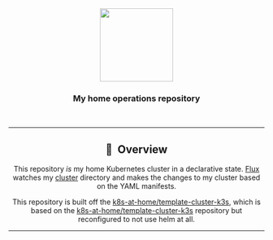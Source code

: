<div align="center">

<img src="https://camo.githubusercontent.com/5b298bf6b0596795602bd771c5bddbb963e83e0f/68747470733a2f2f692e696d6775722e636f6d2f7031527a586a512e706e67" align="center" width="144px" height="144px"/>

### My home operations repository

</div>

<br/>

<div align="center">

---

## :book:&nbsp; Overview

This repository _is_ my home Kubernetes cluster in a declarative state.
[Flux](https://github.com/fluxcd/flux2) watches my [cluster](./cluster) directory and makes the changes to my cluster based on the YAML manifests.

This repository is built off the [k8s-at-home/template-cluster-k3s](https://github.com/budimanjojo/home-cluster), which is based on the [k8s-at-home/template-cluster-k3s](https://github.com/k8s-at-home/template-cluster-k3s) repository but reconfigured to not use helm at all.

---
